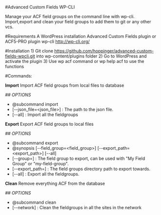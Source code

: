 #Advanced Custom Fields WP-CLI

Manage your ACF field groups on the command line with wp-cli. Import,export and clean your field groups to add them to git or any other vcs.

#Requirements
    A WordPress installation
    Advanced Custom Fields plugin or ACF5-PRO plugin
    wp-cli http://wp-cli.org/

#Installation
    1) Git clone https://github.com/hoppinger/advanced-custom-fields-wpcli.git into wp-content/plugins folder
    2) Go to WordPress and activate the plugin
    3) Use wp acf command or wp help acf to use the functions

#Commands:

**Import**
  Import ACF field groups from local files to database

  *## OPTIONS*
  * @subcommand import
  * [--json_file=<json_file>]   : The path to the json file.
  * [--all]                     : Import all the fieldgroups


**Export**
  Export ACF field groups to local files

  *## OPTIONS*
  * @subcommand export
  * @synopsis [--field_group=<field_group>] [--export_path=<export_path>] [--all]
  * [--group=<group>]           : The field group to export, can be used with "My Field Group" or "my-field-group".
  * [--export_path=<path>]      : The field groups directory path to export towards.
  * [--all]                     : Export all the fieldgroups.

**Clean**
  Remove everything ACF from the database

  *## OPTIONS*
  * @subcommand clean
  * [--network]                 : Clean the fieldgroups in all the sites in the network

